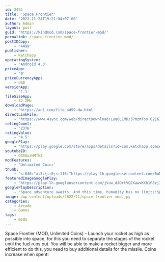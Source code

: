 ```yaml
---
id: 2491
title: 'Space Frontier'
date: '2022-11-24T19:21:04+07:00'
author: Admin
layout: post
guid: 'https://kindmod.com/space-frontier-mod/'
permalink: /space-frontier-mod/
postIDCopy:
    - '4499'
publisher:
    - Ketchapp
operatingSystem:
    - 'Android 4.3'
priceApp:
    - '0'
priceCurrencyApp:
    - USD
versionApp:
    - '1.1'
fileSizeApp:
    - 32.2Mb
downloadPage:
    - 'https://an1.com/file_4499-dw.html'
directLinkFile:
    - 'https://www.4sync.com/web/directDownload/Luu8L1MD/37mzmToo.0216302ab93be702dd3991640480c291'
ratingCount:
    - '2376'
ratingValue:
    - '4.5'
googlePlay:
    - 'https://play.google.com/store/apps/details?id=com.ketchapp.spacefrontier2'
youtubeID:
    - O35GozHMfk4
modFeatures:
    - 'Unlimited Coins'
thumb:
    - 's:646:"a:5:{i:0;s:116:"https://play-lh.googleusercontent.com/0uMQ8rVP4vZ83akLFaXZK7kGmK1fjHBWRHfGYURVsR3LYVjCHZcPwBqGLc9GqIbEwH0B=w526-h296";i:1;s:114:"https://play-lh.googleusercontent.com/yd5fovrv_EjD0c2I6wBuW3QPtOIPEOOiKfIb3AJeTLA1Dxo8szRtF5sgsPkdfLqOYQ=w526-h296";i:2;s:115:"https://play-lh.googleusercontent.com/6P_Z3mZ7uogdIsWHZyNBnUt-7QfKVUT1mtdwNTnGUpqs4nLeDgIXLELoA-bOYlqJdmc=w526-h296";i:3;s:116:"https://play-lh.googleusercontent.com/5PUVzXIEmICYY6TSctl6xMSrvwyLhWUC6EXh1FY1P3Gi3lUtK1YdtS5XzIsXmDuCEWzB=w526-h296";i:4;s:114:"https://play-lh.googleusercontent.com/A9ePKOq0BZ94JCZ9F-ZevD722_1qACZCkZZXS_awWlzGu6jo8Sk8THBMR6iFEJ2KAg=w526-h296";}";'
featuredImageGooglePlay:
    - 'https://play-lh.googleusercontent.com/jVuw_dJOrtVQ2XawvKXb1P8zjIJWiutjejuVEWwEWR4gT6k1ccVGxENhrOB59REvqQ'
googlePlayDescription:
    - 'Space adventure awaits! And this time, humanity has no limits!Space Frontier 2 is a sequel to the insanely popular Space Frontier, a game that rose to the stratosphere with 25+ Million downloads. We listened to your feedback and came up with something beyond imagineable!.◉ 50 Solar Systems to conquer!.'
image: /wp-content/uploads/2022/11/space-frontier-mod.jpg
categories:
    - Arcade
    - Games
tags:
    - mods
---
```


Space Frontier (MOD, Unlimited Coins) – Launch your rocket as high as possible into space, for this you need to separate the stages of the rocket until the fuel runs out. You will be able to make a rocket bigger and more efficient to do this, you need to buy additional details for the missile. Coins increase when spent!
